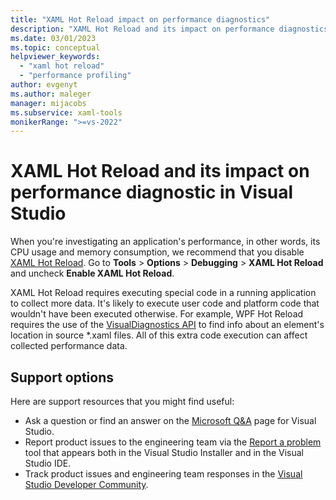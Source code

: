 ```yaml
---
title: "XAML Hot Reload impact on performance diagnostics"
description: "XAML Hot Reload and its impact on performance diagnostics"
ms.date: 03/01/2023
ms.topic: conceptual
helpviewer_keywords:
  - "xaml hot reload"
  - "performance profiling"
author: evgenyt
ms.author: maleger
manager: mijacobs
ms.subservice: xaml-tools
monikerRange: ">=vs-2022"
---
```

# XAML Hot Reload and its impact on performance diagnostic in Visual Studio

When you're investigating an application's performance, in other words, its CPU usage and memory consumption, we recommend that you disable [XAML Hot Reload](xaml-hot-reload.md). Go to **Tools** > **Options** > **Debugging** > **XAML Hot Reload**
and uncheck **Enable XAML Hot Reload**.

XAML Hot Reload requires executing special code in a running application to collect more data. It's likely to execute user code and platform code that wouldn't have been executed otherwise. For example, WPF Hot Reload requires the use of the [VisualDiagnostics API](/dotnet/api/system.windows.diagnostics.visualdiagnostics.getxamlsourceinfo) to find info about an element's location in source *.xaml files. All of this extra code execution can affect collected performance data.

## Support options

Here are support resources that you might find useful:

- Ask a question or find an answer on the [Microsoft Q&A](/answers/tags/176/vs) page for Visual Studio.
- Report product issues to the engineering team via the [Report a problem](../ide/how-to-report-a-problem-with-visual-studio.md) tool that appears both in the Visual Studio Installer and in the Visual Studio IDE.
- Track product issues and engineering team responses in the [Visual Studio Developer Community](https://aka.ms/feedback/suggest?space=8).
